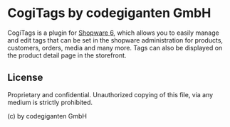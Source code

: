 # CogiTags by codegiganten GmbH

CogiTags is a plugin for [Shopware 6](https://github.com/shopware/platform), which allows you to easily manage and edit tags that can be set in the shopware administration for products, customers, orders, media and many more. Tags can also be displayed on the product detail page in the storefront.

## License

Proprietary and confidential. Unauthorized copying of this file, via any medium is strictly prohibited.

(c) by codegiganten GmbH
